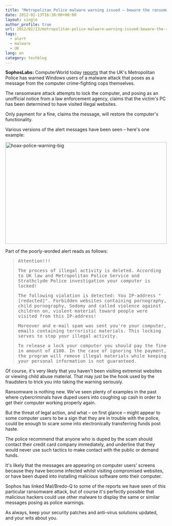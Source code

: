 ```yaml
---
title: "Metropolitan Police malware warning issued – beware the ransomware attack!"
date: 2012-02-13T16:38:00+00:00
layout: single
author_profile: true
url: 2012/02/13/metropolitan-police-malware-warning-issued-beware-the-ransomware-attack/
tags:
  - alert
  - malware
  - UK
lang: en
category: techblog
---
```

**SophosLabs:** ComputerWorld today [reports](http://www.computerworlduk.com/news/security/3336887/police-warn-of-money-stealing-computer-virus/) that the UK's Metropolitan Police has warned Windows users of a malware attack that poses as a message from the computer crime-fighting cops themselves. 

The ransomware attack attempts to lock the computer, and posing as an unofficial notice from a law enforcement agency, claims that the victim's PC has been determined to have visited illegal websites. 

Only payment for a fine, claims the message, will restore the computer's functionality. 

Various versions of the alert messages have been seen – here's one example: 

[<img title="hoax-police-warning-big" border="0" alt="hoax-police-warning-big" src="http://lh4.ggpht.com/-evVfBxJdm6c/Tzk1bkP8NwI/AAAAAAAAEvQ/pSHUsxVwWx0/hoax-police-warning-big_thumb%25255B1%25255D.jpg?imgmax=800" width="504" height="317" />](http://lh5.ggpht.com/-I3hWVz0phl0/Tzk1XaHKl-I/AAAAAAAAEvI/G_YwaDidSuk/s1600-h/hoax-police-warning-big%25255B3%25255D.jpg) 

Part of the poorly-worded alert reads as follows: 

> <tt>Attention!!!</tt> 
> 
> <tt>The process of illegal activity is deleted. According to UK law and Metropolitan Police Service and Strathclyde Police investigation your computer is locked!</tt> 
> 
> <tt>The following violation is detected: You IP-address "[redacted]". Forbidden websites containing pornography, child pornography, Sodomy and called violence against children on, violent material toward people were visited from this IP-address!</tt> 
> 
> <tt>Moreover and e-mail spam was sent you're your computer, emails containing terroristic materials. This locking serves to stop your illegal activity.</tt> 
> 
> <tt>To release a lock your computer you should pay the fine in amount of £100. In the case of ignoring the payment, the program will remove illegal materials while keeping your personal information is not guaranteed.</tt>

Of course, it's very likely that you haven't been visiting extremist websites or viewing child abuse material. That may just be the hook used by the fraudsters to trick you into taking the warning seriously. 

Ransomware is nothing new. We've seen plenty of examples in the past where cybercriminals have duped users into coughing up cash in order to get their computer working properly again. 

But the threat of legal action, and what – on first glance – might appear to some computer users to be a sign that they are in trouble with the police, could be enough to scare some into electronically transferring funds post haste. 

The police recommend that anyone who is duped by the scam should contact their credit card company immediately, and underline that they would never use such tactics to make contact with the public or demand funds. 

It's likely that the messages are appearing on computer users' screens because they have become infected whilst visiting compromised websites, or have been duped into installing malicious software onto their computer. 

Sophos has linked Mal/Bredo-Q to some of the reports we have seen of this particular ransomware attack, but of course it's perfectly possible that malicious hackers could use other malware to display the same or similar messages posing as police warnings. 

As always, keep your security patches and anti-virus solutions updated, and your wits about you.